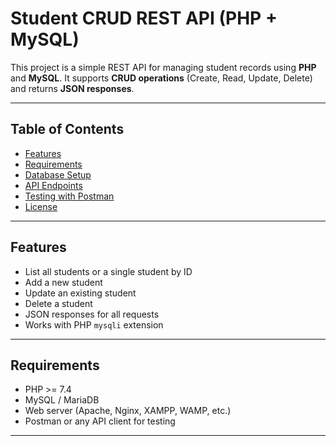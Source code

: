 # Student CRUD REST API (PHP + MySQL)

This project is a simple REST API for managing student records using **PHP** and **MySQL**. It supports **CRUD operations** (Create, Read, Update, Delete) and returns **JSON responses**.

---

## Table of Contents

- [Features](#features)
- [Requirements](#requirements)
- [Database Setup](#database-setup)
- [API Endpoints](#api-endpoints)
- [Testing with Postman](#testing-with-postman)
- [License](#license)

---

## Features

- List all students or a single student by ID
- Add a new student
- Update an existing student
- Delete a student
- JSON responses for all requests
- Works with PHP `mysqli` extension

---

## Requirements

- PHP >= 7.4
- MySQL / MariaDB
- Web server (Apache, Nginx, XAMPP, WAMP, etc.)
- Postman or any API client for testing

---
